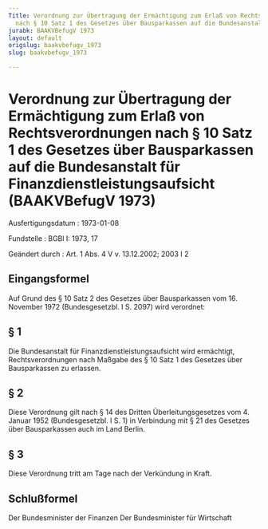 ```yaml
---
Title: Verordnung zur Übertragung der Ermächtigung zum Erlaß von Rechtsverordnungen
  nach § 10 Satz 1 des Gesetzes über Bausparkassen auf die Bundesanstalt für Finanzdienstleistungsaufsicht
jurabk: BAAKVBefugV 1973
layout: default
origslug: baakvbefugv_1973
slug: baakvbefugv_1973

---
```


# Verordnung zur Übertragung der Ermächtigung zum Erlaß von Rechtsverordnungen nach § 10 Satz 1 des Gesetzes über Bausparkassen auf die Bundesanstalt für Finanzdienstleistungsaufsicht (BAAKVBefugV 1973)

Ausfertigungsdatum
:   1973-01-08

Fundstelle
:   BGBl I: 1973, 17

Geändert durch
:   Art. 1 Abs. 4 V v. 13.12.2002; 2003 I 2


## Eingangsformel

Auf Grund des § 10 Satz 2 des Gesetzes über Bausparkassen vom 16.
November 1972 (Bundesgesetzbl. I S. 2097) wird verordnet:


## § 1

Die Bundesanstalt für Finanzdienstleistungsaufsicht wird ermächtigt,
Rechtsverordnungen nach Maßgabe des § 10 Satz 1 des Gesetzes über
Bausparkassen zu erlassen.


## § 2

Diese Verordnung gilt nach § 14 des Dritten Überleitungsgesetzes vom
4\. Januar 1952 (Bundesgesetzbl. I S. 1) in Verbindung mit § 21 des
Gesetzes über Bausparkassen auch im Land Berlin.


## § 3

Diese Verordnung tritt am Tage nach der Verkündung in Kraft.


## Schlußformel

Der Bundesminister der Finanzen
Der Bundesminister für Wirtschaft

